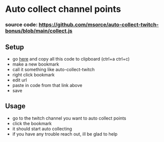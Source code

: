 # Auto collect channel points
### source code: https://github.com/msorce/auto-collect-twitch-bonus/blob/main/collect.js
## Setup
- go [here](https://raw.githubusercontent.com/msorce/auto-collect-twitch-bonus/main/collect.min.js) and copy all this code to clipboard (ctrl+a ctrl+c)
- make a new bookmark
- call it something like auto-collect-twitch
- right click bookmark
- edit url
- paste in code from that link above
- save
## Usage
- go to the twitch channel you want to auto collect points 
- click the bookmark
- it should start auto collecting
- if you have any trouble reach out, ill be glad to help
```javascript

```
